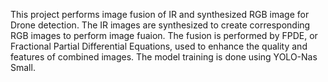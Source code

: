 This project performs image fusion of IR and synthesized RGB image for Drone detection. The IR images are synthesized to create corresponding RGB images to perform image fuaion.
The fusion is performed by FPDE, or Fractional Partial Differential Equations, used to enhance the quality and features of combined images. 
The model training is done using YOLO-Nas Small. 
